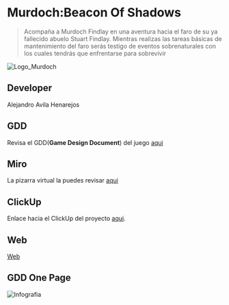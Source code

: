 # Murdoch:Beacon Of Shadows

> Acompaña a Murdoch Findlay en una aventura hacia el faro de su ya fallecido abuelo Stuart Findlay. Mientras realizas las tareas básicas de mantenimiento del faro serás testigo de eventos sobrenaturales con los cuales tendrás que enfrentarse para sobrevivir

![Logo_Murdoch](https://github.com/user-attachments/assets/773819cc-b3cd-4b04-9802-a505141a66d2)

## Developer
Alejandro Avila Henarejos

## GDD
Revisa el GDD(**Game Design Document**) del juego [aqui](https://docs.google.com/document/d/18qvZ9BlvXgvly9V4gnSms1scoodtX8SJeGXAVCu9AHk/edit?usp=sharing) 

## Miro
La pizarra virtual la puedes revisar [aqui](https://miro.com/app/board/uXjVLIDAhuM=/?share_link_id=524654004204)

## ClickUp
Enlace hacia el ClickUp del proyecto [aqui](https://app.clickup.com/9012405415/v/o/s/90121754919).

## Web
[Web]()

## GDD One Page
![Infografia ](https://github.com/user-attachments/assets/a58f268a-48fc-446a-81f6-d59f49e61333)
